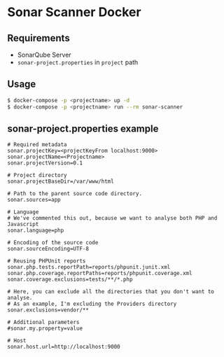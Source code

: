 # Sonar Scanner Docker

## Requirements
* SonarQube Server
* `sonar-project.properties` in `project` path

## Usage
```bash
$ docker-compose -p <projectname> up -d
$ docker-compose -p <projectname> run --rm sonar-scanner
```

## sonar-project.properties example
```sonar-project.properties
# Required metadata
sonar.projectKey=<projectKeyFrom localhost:9000>
sonar.projectName=<Projectname>
sonar.projectVersion=0.1

# Project directory
sonar.projectBaseDir=/var/www/html

# Path to the parent source code directory.
sonar.sources=app

# Language
# We've commented this out, because we want to analyse both PHP and Javascript
sonar.language=php

# Encoding of the source code
sonar.sourceEncoding=UTF-8

# Reusing PHPUnit reports
sonar.php.tests.reportPath=reports/phpunit.junit.xml
sonar.php.coverage.reportPaths=reports/phpunit.coverage.xml
sonar.coverage.exclusions=tests/**/*.php

# Here, you can exclude all the directories that you don't want to analyse.
# As an example, I'm excluding the Providers directory
sonar.exclusions=vendor/**

# Additional parameters
#sonar.my.property=value

# Host
sonar.host.url=http://localhost:9000

```
